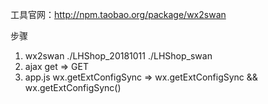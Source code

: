 工具官网：http://npm.taobao.org/package/wx2swan

步骤
1. wx2swan ./LHShop_20181011 ./LHShop_swan
2. ajax get => GET
3. app.js wx.getExtConfigSync => wx.getExtConfigSync && wx.getExtConfigSync()